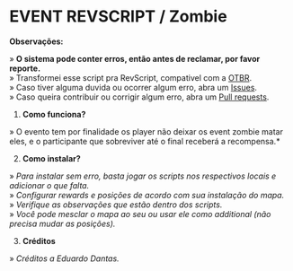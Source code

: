 # EVENT REVSCRIPT / Zombie

**Observações:**

» **O sistema pode conter erros, então antes de reclamar, por favor reporte.**<br>
» Transformei esse script pra RevScript, compativel com a [OTBR](https://github.com/opentibiabr/otservbr-global.git).<br>
» Caso tiver alguma duvida ou ocorrer algum erro, abra um [Issues](https://github.com/brunomaidana97/-EVENT-REVSCRIPT-Zombie/issues).<br>
» Caso queira contribuir ou corrigir algum erro, abra um [Pull requests](https://github.com/brunomaidana97/-EVENT-REVSCRIPT-Zombie/pulls).

1. **Como funciona?**

» O evento tem por finalidade os player não deixar os event zombie matar eles, e o participante que sobreviver até o final receberá a recompensa.*

2. **Como instalar?**

» *Para instalar sem erro, basta jogar os scripts nos respectivos locais e adicionar o que falta.*<br>
» *Configurar rewards e posições de acordo com sua instalação do mapa.*<br>
» *Verifique as observações que estão dentro dos scripts.*<br>
» *Você pode mesclar o mapa ao seu ou usar ele como additional (não precisa mudar as posições).*

3. **Créditos**

» *Créditos a Eduardo Dantas.*
